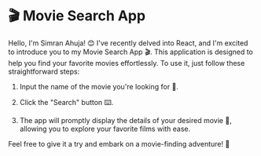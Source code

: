 #  🎬 Movie Search App

Hello, I'm Simran Ahuja! 😊 I've recently delved into React, and I'm excited to introduce you to my Movie Search App 🎬. This application is designed to help you find your favorite movies effortlessly. To use it, just follow these straightforward steps:

1. Input the name of the movie you're looking for 🎥.

2. Click the "Search" button ⌨️.

3.  The app will promptly display the details of your desired movie 🚀, allowing you to explore your favorite films with ease. 

Feel free to give it a try and embark on a movie-finding adventure! 🍿
